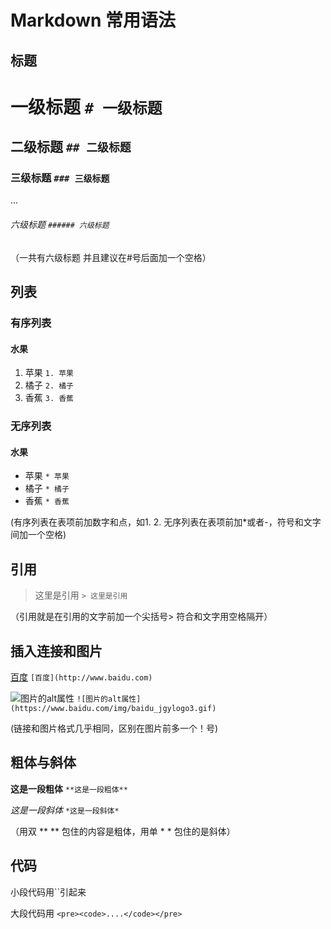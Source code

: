 # Markdown 常用语法

## 标题

# 一级标题       `# 一级标题`      
## 二级标题      `## 二级标题`
### 三级标题     `### 三级标题 `     
...
###### 六级标题    `###### 六级标题`     

（一共有六级标题 并且建议在#号后面加一个空格）

## 列表

### 有序列表

#### 水果
1. 苹果   `1. 苹果`
2. 橘子   `2. 橘子`
3. 香蕉   `3. 香蕉`

### 无序列表

#### 水果
* 苹果   `* 苹果`
* 橘子   `* 橘子`
* 香蕉   `* 香蕉`

(有序列表在表项前加数字和点，如1. 2. 无序列表在表项前加*或者-，符号和文字间加一个空格)

## 引用

>这里是引用  `> 这里是引用`

（引用就是在引用的文字前加一个尖括号> 符合和文字用空格隔开）

## 插入连接和图片

[百度](http://www.baidu.com)     `[百度](http://www.baidu.com)`

![图片的alt属性](https://www.baidu.com/img/baidu_jgylogo3.gif)       `![图片的alt属性](https://www.baidu.com/img/baidu_jgylogo3.gif)`

(链接和图片格式几乎相同，区别在图片前多一个！号)    

## 粗体与斜体

**这是一段粗体**    `**这是一段粗体**`

*这是一段斜体*    `*这是一段斜体*`

（用双 **  ** 包住的内容是粗体，用单 *  * 包住的是斜体）

## 代码

小段代码用\`\`引起来

大段代码用
`<pre><code>....</code></pre>`
